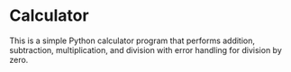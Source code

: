 # Calculator
This is a simple Python calculator program that performs addition, subtraction, multiplication, and division with error handling for division by zero.

